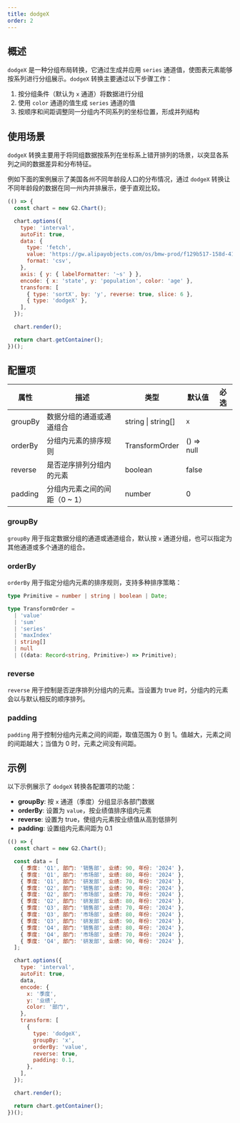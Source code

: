 ```yaml
---
title: dodgeX
order: 2
---
```


## 概述

`dodgeX` 是一种分组布局转换，它通过生成并应用 `series` 通道值，使图表元素能够按系列进行分组展示。`dodgeX` 转换主要通过以下步骤工作：

1. 按分组条件（默认为 `x` 通道）将数据进行分组
2. 使用 `color` 通道的值生成 `series` 通道的值
3. 按顺序和间距调整同一分组内不同系列的坐标位置，形成并列结构

## 使用场景

`dodgeX` 转换主要用于将同组数据按系列在坐标系上错开排列的场景，以突显各系列之间的数据差异和分布特征。

例如下面的案例展示了美国各州不同年龄段人口的分布情况，通过 `dodgeX` 转换让不同年龄段的数据在同一州内并排展示，便于直观比较。

```js | ob { pin: false }
(() => {
  const chart = new G2.Chart();

  chart.options({
    type: 'interval',
    autoFit: true,
    data: {
      type: 'fetch',
      value: 'https://gw.alipayobjects.com/os/bmw-prod/f129b517-158d-41a9-83a3-3294d639b39e.csv',
      format: 'csv',
    },
    axis: { y: { labelFormatter: '~s' } },
    encode: { x: 'state', y: 'population', color: 'age' },
    transform: [
      { type: 'sortX', by: 'y', reverse: true, slice: 6 },
      { type: 'dodgeX' },
    ],
  });

  chart.render();

  return chart.getContainer();
})();
```

## 配置项

| 属性    | 描述                          | 类型               | 默认值     | 必选 |
| ------- | ----------------------------- | ------------------ | ---------- | ---- |
| groupBy | 数据分组的通道或通道组合      | string \| string[] | `x`        |      |
| orderBy | 分组内元素的排序规则          | TransformOrder     | () => null |      |
| reverse | 是否逆序排列分组内的元素      | boolean            | false      |      |
| padding | 分组内元素之间的间距（0 ~ 1） | number             | 0          |      |

### groupBy

`groupBy` 用于指定数据分组的通道或通道组合，默认按 `x` 通道分组，也可以指定为其他通道或多个通道的组合。

### orderBy

`orderBy` 用于指定分组内元素的排序规则，支持多种排序策略：

```ts
type Primitive = number | string | boolean | Date;

type TransformOrder =
  | 'value'
  | 'sum'
  | 'series'
  | 'maxIndex'
  | string[]
  | null
  | ((data: Record<string, Primitive>) => Primitive);
```

### reverse

`reverse` 用于控制是否逆序排列分组内的元素。当设置为 true 时，分组内的元素会以与默认相反的顺序排列。

### padding

`padding` 用于控制分组内元素之间的间距，取值范围为 0 到 1。值越大，元素之间的间距越大；当值为 0 时，元素之间没有间距。

## 示例

以下示例展示了 `dodgeX` 转换各配置项的功能：

- **groupBy**: 按 `x` 通道（季度）分组显示各部门数据
- **orderBy**: 设置为 `value`，按业绩值排序组内元素
- **reverse**: 设置为 true，使组内元素按业绩值从高到低排列
- **padding**: 设置组内元素间距为 0.1

```js | ob { pin: false }
(() => {
  const chart = new G2.Chart();

  const data = [
    { 季度: 'Q1', 部门: '销售部', 业绩: 90, 年份: '2024' },
    { 季度: 'Q1', 部门: '市场部', 业绩: 80, 年份: '2024' },
    { 季度: 'Q1', 部门: '研发部', 业绩: 70, 年份: '2024' },
    { 季度: 'Q2', 部门: '销售部', 业绩: 90, 年份: '2024' },
    { 季度: 'Q2', 部门: '市场部', 业绩: 70, 年份: '2024' },
    { 季度: 'Q2', 部门: '研发部', 业绩: 80, 年份: '2024' },
    { 季度: 'Q3', 部门: '销售部', 业绩: 70, 年份: '2024' },
    { 季度: 'Q3', 部门: '市场部', 业绩: 80, 年份: '2024' },
    { 季度: 'Q3', 部门: '研发部', 业绩: 90, 年份: '2024' },
    { 季度: 'Q4', 部门: '销售部', 业绩: 80, 年份: '2024' },
    { 季度: 'Q4', 部门: '市场部', 业绩: 70, 年份: '2024' },
    { 季度: 'Q4', 部门: '研发部', 业绩: 90, 年份: '2024' },
  ];

  chart.options({
    type: 'interval',
    autoFit: true,
    data,
    encode: {
      x: '季度',
      y: '业绩',
      color: '部门',
    },
    transform: [
      {
        type: 'dodgeX',
        groupBy: 'x',
        orderBy: 'value',
        reverse: true,
        padding: 0.1,
      },
    ],
  });

  chart.render();

  return chart.getContainer();
})();
```
